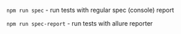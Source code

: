 `npm run spec` - run tests with regular spec (console) report

`npm run spec-report` - run tests with allure reporter